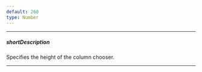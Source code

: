 ```yaml
---
default: 260
type: Number
---
```

---
##### shortDescription
Specifies the height of the column chooser.

---
